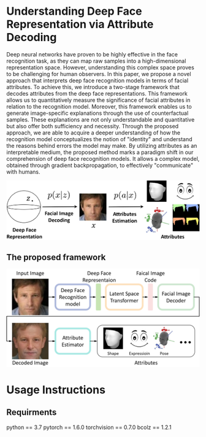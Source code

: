 # Understanding Deep Face Representation via Attribute Decoding

Deep neural networks have proven to be highly effective in the face recognition task, as they can map raw samples into a high-dimensional representation space. However, understanding this complex space proves to be challenging for human observers. In this paper, we propose a novel approach that interprets deep face recognition models in terms of facial attributes. To achieve this, we introduce a two-stage framework that decodes attributes from the deep face representations. This framework allows us to quantitatively measure the significance of facial attributes in relation to the recognition model. Moreover, this framework enables us to generate image-specific explanations through the use of counterfactual samples. These explanations are not only understandable and quantitative but also offer both sufficiency and necessity. Through the proposed approach, we are able to acquire a deeper understanding of how the recognition model conceptualizes the notion of "identity" and understand the reasons behind errors the model may make. By utilizing attributes as an interpretable medium, the proposed method marks a paradigm shift in our comprehension of deep face recognition models. It allows a complex model, obtained through gradient backpropagation, to effectively "communicate" with humans.

![arch](method.png)

## The proposed framework

![arch](framework_infe.png)

# Usage Instructions

## Requirments

python == 3.7
pytorch == 1.6.0
torchvision == 0.7.0
bcolz == 1.2.1


